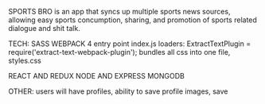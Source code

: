 SPORTS BRO is an app that syncs up multiple sports news sources, allowing easy sports concumption, sharing, and promotion of sports related dialogue and shit talk. 

TECH: 
SASS
WEBPACK 4
    entry point index.js
    loaders: ExtractTextPlugin = require('extract-text-webpack-plugin');
         bundles all css into one file, styles.css

    
REACT AND REDUX
NODE AND EXPRESS
MONGODB

OTHER: users will have profiles, ability to save profile images, save 